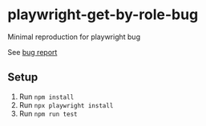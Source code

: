# playwright-get-by-role-bug

Minimal reproduction for playwright bug

See [bug report](https://github.com/microsoft/playwright/issues/29796)

## Setup

1. Run `npm install`
2. Run `npx playwright install`
3. Run `npm run test`
